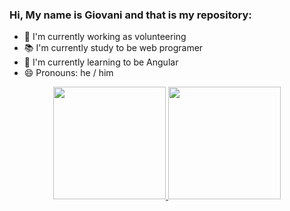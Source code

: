 ### Hi, My name is Giovani and that is my repository:

- 🔭 I'm currently working as volunteering
- 📚 I'm currently study to be web programer
- 🌱 I'm currently learning to be Angular
- 😄 Pronouns: he / him

<div align="center">
  <a href="https://github.com/GiovaniDamian">
  <img height="180em" src="https://github-readme-stats.vercel.app/api?username=GiovaniDamian&show_icons=true&theme=dark&include_all_commits=true&count_private=true&border_radius=10px"/>
  <img height="180em" src="https://github-readme-stats.vercel.app/api/top-langs/?username=GiovaniDamian&layout=compact&langs_count=7&theme=dark&border_radius=10px"/>
</div>

